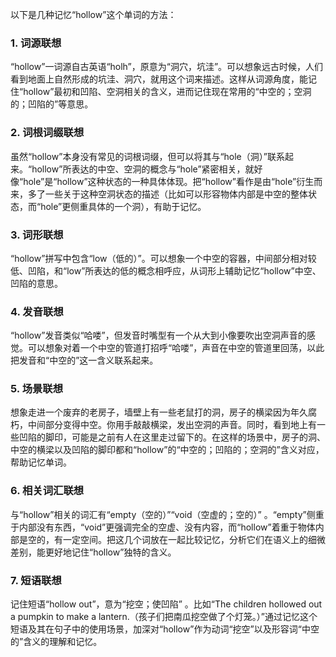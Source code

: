 以下是几种记忆“hollow”这个单词的方法：

### 1. 词源联想
“hollow”一词源自古英语“holh”，原意为“洞穴，坑洼”。可以想象远古时候，人们看到地面上自然形成的坑洼、洞穴，就用这个词来描述。这样从词源角度，能记住“hollow”最初和凹陷、空洞相关的含义，进而记住现在常用的“中空的；空洞的；凹陷的”等意思。

### 2. 词根词缀联想
虽然“hollow”本身没有常见的词根词缀，但可以将其与“hole（洞）”联系起来。“hollow”所表达的中空、空洞的概念与“hole”紧密相关，就好像“hole”是“hollow”这种状态的一种具体体现。把“hollow”看作是由“hole”衍生而来，多了一些关于这种空洞状态的描述（比如可以形容物体内部是中空的整体状态，而“hole”更侧重具体的一个洞），有助于记忆。

### 3. 词形联想
“hollow”拼写中包含“low（低的）”。可以想象一个中空的容器，中间部分相对较低、凹陷，和“low”所表达的低的概念相呼应，从词形上辅助记忆“hollow”中空、凹陷的意思。

### 4. 发音联想
“hollow”发音类似“哈喽”，但发音时嘴型有一个从大到小像要吹出空洞声音的感觉。可以想象对着一个中空的管道打招呼“哈喽”，声音在中空的管道里回荡，以此把发音和“中空的”这一含义联系起来。

### 5. 场景联想
想象走进一个废弃的老房子，墙壁上有一些老鼠打的洞，房子的横梁因为年久腐朽，中间部分变得中空。你用手敲敲横梁，发出空洞的声音。同时，看到地上有一些凹陷的脚印，可能是之前有人在这里走过留下的。在这样的场景中，房子的洞、中空的横梁以及凹陷的脚印都和“hollow”的“中空的；凹陷的；空洞的”含义对应，帮助记忆单词。

### 6. 相关词汇联想
与“hollow”相关的词汇有“empty（空的）”“void（空虚的；空的）” 。“empty”侧重于内部没有东西，“void”更强调完全的空虚、没有内容，而“hollow”着重于物体内部是空的，有一定空间。把这几个词放在一起比较记忆，分析它们在语义上的细微差别，能更好地记住“hollow”独特的含义。

### 7. 短语联想
记住短语“hollow out”，意为“挖空；使凹陷” 。比如“The children hollowed out a pumpkin to make a lantern.（孩子们把南瓜挖空做了个灯笼。）”通过记忆这个短语及其在句子中的使用场景，加深对“hollow”作为动词“挖空”以及形容词“中空的”含义的理解和记忆。 